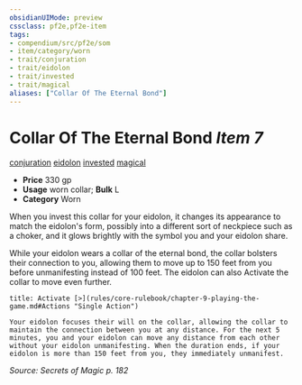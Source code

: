 ```yaml
---
obsidianUIMode: preview
cssclass: pf2e,pf2e-item
tags:
- compendium/src/pf2e/som
- item/category/worn
- trait/conjuration
- trait/eidolon
- trait/invested
- trait/magical
aliases: ["Collar Of The Eternal Bond"]
---
```

# Collar Of The Eternal Bond *Item 7*  
[conjuration](rules/traits/conjuration.md)  [eidolon](rules/traits/eidolon-som.md)  [invested](rules/traits/invested.md)  [magical](rules/traits/magical.md)  

- **Price** 330 gp
- **Usage** worn collar; **Bulk** L
- **Category** Worn

When you invest this collar for your eidolon, it changes its appearance to match the eidolon's form, possibly into a different sort of neckpiece such as a choker, and it glows brightly with the symbol you and your eidolon share.

While your eidolon wears a collar of the eternal bond, the collar bolsters their connection to you, allowing them to move up to 150 feet from you before unmanifesting instead of 100 feet. The eidolon can also Activate the collar to move even further.

```ad-embed-ability
title: Activate [>](rules/core-rulebook/chapter-9-playing-the-game.md#Actions "Single Action")

Your eidolon focuses their will on the collar, allowing the collar to maintain the connection between you at any distance. For the next 5 minutes, you and your eidolon can move any distance from each other without your eidolon unmanifesting. When the duration ends, if your eidolon is more than 150 feet from you, they immediately unmanifest.
```

*Source: Secrets of Magic p. 182*